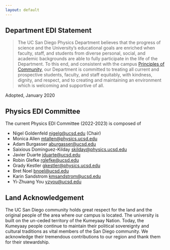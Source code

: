 ```yaml
---
layout: default
---
```


## Department EDI Statement

 > The UC San Diego Physics Department believes that the progress of science and the University’s educational goals are enriched when faculty, staff, and students from diverse personal, social, and academic backgrounds are able to fully participate in the life of the Department. To this end, and consistent with the campus [Principles of Community](https://ucsd.edu/about/principles.html), our Department is committed to treating all current and prospective students, faculty, and staff equitably, with kindness, dignity, and respect, and to creating and maintaining an environment which is welcoming and supportive of all.

Adopted, January 2020

## Physics EDI Committee

The current Physics EDI Committee (2022-2023) is composed of
- Nigel Goldenfeld <nigelg@ucsd.edu> (Chair)
- Monica Allen <mtallen@physics.ucsd.edu>
- Adam Burgasser <aburgasser@ucsd.edu>
- Saixious Dominguez-Kilday <skilday@physics.ucsd.edu>
- Javier Duarte <jduarte@ucsd.edu>
- Robin Glefke <rglefke@ucsd.edu>
- Grady Kestler <gkestler@physics.ucsd.edu>
- Bret Noel <bnoel@ucsd.edu>
- Karin Sandstrom <kmsandstrom@ucsd.edu>
- Yi-Zhuang You <yzyou@ucsd.edu>

## Land Acknowledgement

The UC San Diego community holds great respect for the land and the original people of the area where our campus is located. The university is built on the un-ceded territory of the Kumeyaay Nation. Today, the Kumeyaay people continue to maintain their political sovereignty and cultural traditions as vital members of the San Diego community. We acknowledge their tremendous contributions to our region and thank them for their stewardship. 
